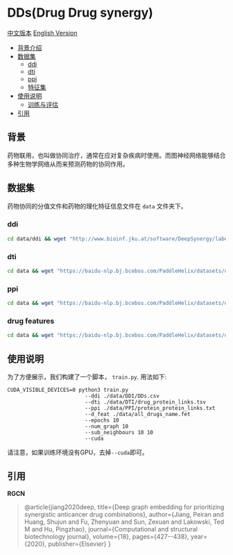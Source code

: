 # DDs(Drug Drug synergy)

[中文版本](./README_cn.md) [English Version](./README.md)

* [背景介绍](#背景介绍)
* [数据集](#数据集)
    * [ddi](#ddi)
    * [dti](#dti)
    * [ppi](#ppi)
    * [特征集](#特征集)
* [使用说明](#使用说明)
    * [训练与评估](#训练与评估)
* [引用](#引用)

## 背景
药物联用，也叫做协同治疗，通常在应对复杂疾病时使用。而图神经网络能够结合多种生物学网络从而来预测药物的协同作用。
## 数据集
药物协同的分值文件和药物的理化特征信息文件在 `data` 文件夹下。
### ddi
```sh
cd data/ddi && wget "http://www.bioinf.jku.at/software/DeepSynergy/labels.csv"
```
### dti
```sh
cd data && wget "https://baidu-nlp.bj.bcebos.com/PaddleHelix/datasets/drug_synergy_datasets/dti.tgz" && tar xzvf dti.tgz
```

### ppi 
```sh
cd data && wget "https://baidu-nlp.bj.bcebos.com/PaddleHelix/datasets/drug_synergy_datasets/ppi.tgz" && tar xzvf ppi.tgz
```

### drug features
```sh
cd data && wget "https://baidu-nlp.bj.bcebos.com/PaddleHelix/datasets/drug_synergy_datasets/drug_feat.tgz" && tar xzvf drug_feat.tgz
```

## 使用说明
为了方便展示，我们构建了一个脚本， `train.py`.
用法如下:
```
CUDA_VISIBLE_DEVICES=0 python3 train.py 
                         --ddi ./data/DDI/DDs.csv
                         --dti ./data/DTI/drug_protein_links.tsv
                         --ppi ./data/PPI/protein_protein_links.txt
                         --d_feat ./data/all_drugs_name.fet
                         --epochs 10
                         --num_graph 10
                         --sub_neighbours 10 10
                         --cuda   
```
请注意，如果训练环境没有GPU，去掉`--cuda`即可。 
## 引用
**RGCN**
> @article{jiang2020deep,
  title={Deep graph embedding for prioritizing synergistic anticancer drug combinations},
  author={Jiang, Peiran and Huang, Shujun and Fu, Zhenyuan and Sun, Zexuan and Lakowski, Ted M and Hu, Pingzhao},
  journal={Computational and structural biotechnology journal},
  volume={18},
  pages={427--438},
  year={2020},
  publisher={Elsevier}
}